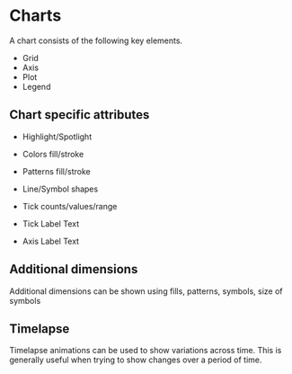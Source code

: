# Charts

A chart consists of the following key elements.

- Grid
- Axis
- Plot
- Legend

## Chart specific attributes

- Highlight/Spotlight
- Colors fill/stroke
- Patterns fill/stroke
- Line/Symbol shapes

- Tick counts/values/range
- Tick Label Text
- Axis Label Text

## Additional dimensions

Additional dimensions can be shown using fills, patterns, symbols, size of symbols

## Timelapse

Timelapse animations can be used to show variations across time. This is generally useful when trying to show changes over a period of time.
